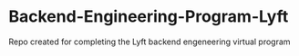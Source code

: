 # Backend-Engineering-Program-Lyft
Repo created for completing the Lyft backend engeneering virtual program
